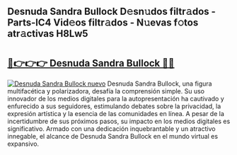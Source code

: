 ## Desnuda Sandra Bullock D𝚎sn𝚞dos filtr𝚊dos - Parts-lC4 Vid𝚎os filtr𝚊dos - N𝚞evas f𝚘tos atr𝚊ctivas H8Lw5

# <h2><a href="http://mbapch.tromn.icu/?c=Desnuda+Sandra+Bullock">🔗👉👉👉 Desnuda Sandra Bullock 🔗🔗</a></h2>

[![Desnuda Sandra Bullock nuevo](https://i.imgur.com/pEAQMta.gif)](http://mbapch.tromn.icu/?c=Desnuda+Sandra+Bullock)
Desnuda Sandra Bullock, una figura multifacética y polarizadora, desafía la comprensión simple. Su uso innovador de los medios digitales para la autopresentación ha cautivado y enfurecido a sus seguidores, estimulando debates sobre la privacidad, la expresión artística y la esencia de las comunidades en línea. A pesar de la incertidumbre de sus próximos pasos, su impacto en los medios digitales es significativo. Armado con una dedicación inquebrantable y un atractivo innegable, el alcance de Desnuda Sandra Bullock en el mundo virtual es expansivo.

